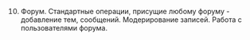 10. Форум. Стандартные операции, присущие любому форуму - добавление тем, сообщений. 
Модерирование записей. Работа с пользователями форума.


